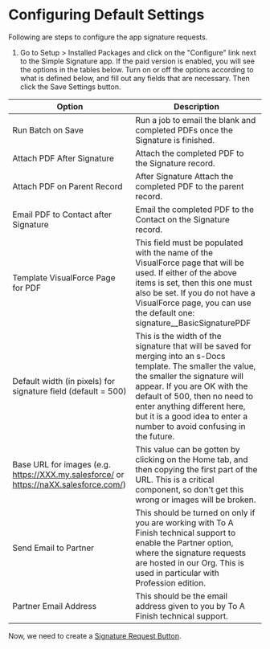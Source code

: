 # Configuring Default Settings

Following are steps to configure the app signature requests.

1. Go to Setup > Installed Packages and click on the "Configure" link next to the Simple Signature app.  If the paid version is enabled, you will see the options in the tables below.  Turn on or off the options according to what is defined below, and fill out any fields that are necessary.  Then click the Save Settings button.


| Option            | Description                                                                                              |
|-------------------|----------------------------------------------------------------------------------------------------------|
| Run Batch on Save | Run a job to email the blank and completed PDFs once the Signature is finished. |
| Attach PDF After Signature | Attach the completed PDF to the Signature record. |
| Attach PDF on Parent Record | After Signature	Attach the completed PDF to the parent record. |
| Email PDF to Contact after Signature | Email the completed PDF to the Contact on the Signature record. |
| Template VisualForce Page for PDF | This field must be populated with the name of the VisualForce page that will be used.  If either of the above items is set, then this one must also be set.  If you do not have a VisualForce page, you can use the default one: signature__BasicSignaturePDF |
| Default width (in pixels) for signature field (default = 500) | This is the width of the signature that will be saved for merging into an s-Docs template.  The smaller the value, the smaller the signature will appear.  If you are OK with the default of 500, then no need to enter anything different here, but it is a good idea to enter a number to avoid confusing in the future. |
| Base URL for images (e.g. https://XXX.my.salesforce/ or https://naXX.salesforce.com/) | This value can be gotten by clicking on the Home tab, and then copying the first part of the URL.  This is a critical component, so don't get this wrong or images will be broken. |
| Send Email to Partner | This should be turned on only if you are working with To A Finish technical support to enable the Partner option, where the signature requests are hosted in our Org.  This is used in particular with Profession edition. |
| Partner Email Address | This should be the email address given to you by To A Finish technical support. |

Now, we need to create a [Signature Request Button](SignatureRequestButton.md).
